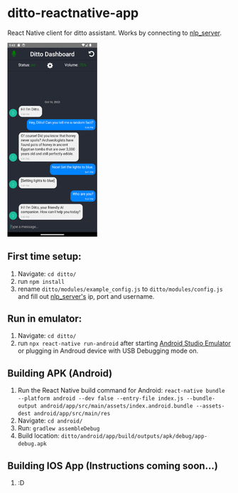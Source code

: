 # ditto-reactnative-app
React Native client for ditto assistant. Works by connecting to [nlp_server](http://github.com/omarzanji/nlp_server).

<img src="Screenshot.png" width="40%">

## First time setup:
1. Navigate: `cd ditto/`
2. run `npm install`
3. rename `ditto/modules/example_config.js` to `ditto/modules/config.js` and fill out [nlp_server's](http://github.com/omarzanji/nlp_server) ip, port and username.


## Run in emulator:
1. Navigate: `cd ditto/`
2. run `npx react-native run-android` after starting [Android Studio Emulator](https://developer.android.com/studio) or plugging in Androud device with USB Debugging mode on.

## Building APK (Android)
1. Run the React Native build command for Android:
    `react-native bundle --platform android --dev false --entry-file index.js --bundle-output android/app/src/main/assets/index.android.bundle --assets-dest android/app/src/main/res`
2. Navigate: `cd android/`
3. Run: `gradlew assembleDebug`
4. Build location: `ditto/android/app/build/outputs/apk/debug/app-debug.apk`

## Building IOS App (Instructions coming soon...)
1. :D